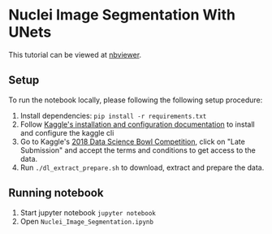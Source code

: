 # Nuclei Image Segmentation With UNets

This tutorial can be viewed at [nbviewer](https://nbviewer.jupyter.org/github/dnouri/skorch/blob/master/examples/nuclei_image_segmentation/Nuclei_Image_Segmentation.ipynb).

## Setup

To run the notebook locally, please following the following setup procedure:

1. Install dependencies: `pip install -r requirements.txt`
1. Follow [Kaggle's installation and configuration documentation](https://github.com/Kaggle/kaggle-api#installation) to install and configure the kaggle cli
1. Go to Kaggle's [2018 Data Science Bowl Competition](https://www.kaggle.com/c/data-science-bowl-2018), click on "Late Submission" and accept the terms and conditions to get access to the data.
1. Run `./dl_extract_prepare.sh` to download, extract and prepare the data.

## Running notebook

1. Start jupyter notebook `jupyter notebook`
1. Open `Nuclei_Image_Segmentation.ipynb`
